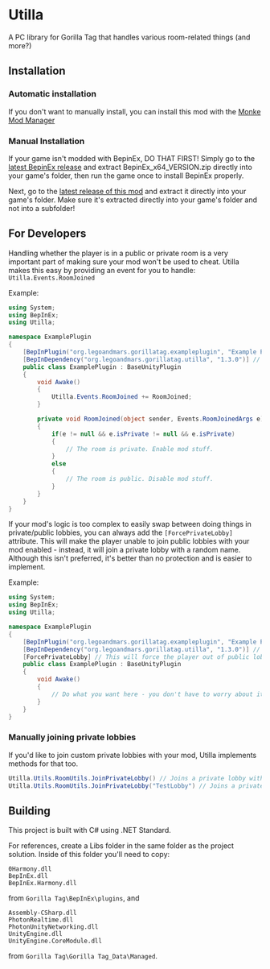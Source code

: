 # Utilla

A PC library for Gorilla Tag that handles various room-related things (and more?)

## Installation

### Automatic installation
If you don't want to manually install, you can install this mod with the [Monke Mod Manager](https://github.com/DeadlyKitten/MonkeModManager/releases/latest)
### Manual Installation

If your game isn't modded with BepinEx, DO THAT FIRST! Simply go to the [latest BepinEx release](https://github.com/BepInEx/BepInEx/releases) and extract BepinEx_x64_VERSION.zip directly into your game's folder, then run the game once to install BepinEx properly.

Next, go to the [latest release of this mod](https://github.com/legoandmars/Utilla/releases/latest) and extract it directly into your game's folder. Make sure it's extracted directly into your game's folder and not into a subfolder!

## For Developers
Handling whether the player is in a public or private room is a very important part of making sure your mod won't be used to cheat. Utilla makes this easy by providing an event for you to handle: `Utilla.Events.RoomJoined` 

Example:
```cs
using System;
using BepInEx;
using Utilla;

namespace ExamplePlugin
{
    [BepInPlugin("org.legoandmars.gorillatag.exampleplugin", "Example Plugin", "1.0.0")]
    [BepInDependency("org.legoandmars.gorillatag.utilla", "1.3.0")] // Make sure to add Utilla as a dependency!
    public class ExamplePlugin : BaseUnityPlugin
    {
        void Awake()
        {
            Utilla.Events.RoomJoined += RoomJoined;
        }

        private void RoomJoined(object sender, Events.RoomJoinedArgs e)
        {
            if(e != null && e.isPrivate != null && e.isPrivate)
            {
                // The room is private. Enable mod stuff.
            }
            else
            {
                // The room is public. Disable mod stuff.
            }
        }
    }
}
```

If your mod's logic is too complex to easily swap between doing things in private/public lobbies, you can always add the `[ForcePrivateLobby]` attribute. This will make the player unable to join public lobbies with your mod enabled - instead, it will join a private lobby with a random name. Although this isn't preferred, it's better than no protection and is easier to implement.

Example:
```cs
using System;
using BepInEx;
using Utilla;

namespace ExamplePlugin
{
    [BepInPlugin("org.legoandmars.gorillatag.exampleplugin", "Example Plugin", "1.0.0")]
    [BepInDependency("org.legoandmars.gorillatag.utilla", "1.3.0")] // Make sure to add Utilla as a dependency!
    [ForcePrivateLobby] // This will force the player out of public lobbies, and into private ones.
    public class ExamplePlugin : BaseUnityPlugin
    {
        void Awake()
        {
            // Do what you want here - you don't have to worry about it being used in public games.
        }
    }
}
```

### Manually joining private lobbies
If you'd like to join custom private lobbies with your mod, Utilla implements methods for that too.
```cs
Utilla.Utils.RoomUtils.JoinPrivateLobby() // Joins a private lobby with a random 6 character code
Utilla.Utils.RoomUtils.JoinPrivateLobby("TestLobby") // Joins a private lobby with the code TestLobby
```

## Building
This project is built with C# using .NET Standard.

For references, create a Libs folder in the same folder as the project solution. Inside of this folder you'll need to copy:

```
0Harmony.dll
BepInEx.dll
BepInEx.Harmony.dll
``` 
from `Gorilla Tag\BepInEx\plugins`, and
```
Assembly-CSharp.dll
PhotonRealtime.dll
PhotonUnityNetworking.dll
UnityEngine.dll
UnityEngine.CoreModule.dll
``` 
from `Gorilla Tag\Gorilla Tag_Data\Managed`.